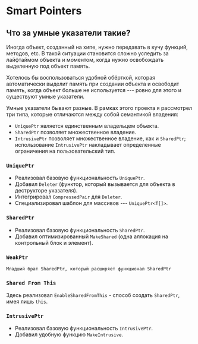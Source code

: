 # Smart Pointers

## Что за умные указатели такие?

Иногда объект, созданный на хипе, нужно передавать в кучу функций, методов, etc.
В такой ситуации становится сложно уследить за лайфтаймом объекта и моментом, 
когда нужно освобождать выделенную под объект память.

Хотелось бы воспользоваться удобной обёрткой,
которая автоматически выделит память при создании объекта
и освободит память, когда объект больше не используется --- 
ровно для этого и существуют умные указатели.

Умные указатели бывают разные. 
В рамках этого проекта я рассмотрел три типа, которые отличаются между собой 
семантикой владения:
* ```UniquePtr``` является единственным владельцем объекта.
* ```SharedPtr``` позволяет множественное владение.
* ```IntrusivePtr``` позволяет множественное владение, как и `SharedPtr`; использование `IntrusivePtr` накладывает определенные ограничения на пользовательский тип.


### ```UniquePtr```

   * Реализовал базовую функциональность ```UniquePtr```.
   * Добавил ```Deleter``` (функтор, который вызывается для объекта в 
   деструкторе указателя).
   * Интегрировал ```CompressedPair``` для ```Deleter```.
   * Специализировал шаблон для массивов --- ```UniquePtr<T[]>```.

### ```SharedPtr```

   * Реализовал базовую функциональность ```SharedPtr```.
   * Добавил оптимизированный ```MakeShared``` (одна аллокация на 
   контрольный блок и элемент).

### ```WeakPtr```
    Младший брат SharedPtr, который расширяет функционал SharedPtr

### ```Shared From This```

Здесь реализовал ```EnableSharedFromThis``` - способ создать ```SharedPtr```,
   имея лишь ```this```.


### ```IntrusivePtr```

   * Реализовал базовую функциональность ```IntrusivePtr```.
   * Добавил удобную функцию ```MakeIntrusive```.



